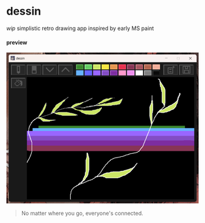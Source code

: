 # dessin
*wip*
simplistic retro drawing app inspired by early MS paint

<!-- ## v1
![alt](preview/v1_preview.png) -->

#### preview
![alt](preview/v2_preview.png)

> No matter where you go, everyone's connected.